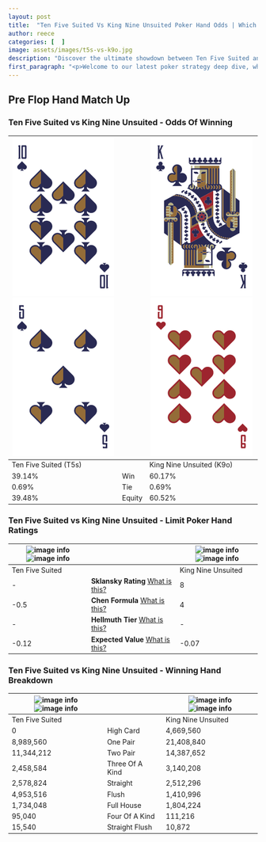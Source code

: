 ```yaml
---
layout: post
title:  "Ten Five Suited Vs King Nine Unsuited Poker Hand Odds | Which Is The Better Hand In Poker? A Complete Guide"
author: reece
categories: [  ]
image: assets/images/t5s-vs-k9o.jpg
description: "Discover the ultimate showdown between Ten Five Suited and King Nine Unsuited in poker! Uncover the odds, strategies, and scenarios where one hand triumphs over the other. Get ready to up your poker game with this thrilling analysis."
first_paragraph: "<p>Welcome to our latest poker strategy deep dive, where we're pitting two distinct hands against each other in a high-stakes showdown: Ten Five Suited vs King Nine Unsuited.</p><p>In the dynamic world of poker, every decision counts, and knowing which hand holds the upper hand is key to your success at the table.</p><p>In this article, we'll dissect these two hands, explore the scenarios where one dominates the other, and equip you with the knowledge to make strategic choices that can tip the odds in your favor.</p><p>Get ready to unravel the intriguing dynamics of these poker hands and elevate your game to new heights.</p>"
---
```




[comment]: # (sp0)

## Pre Flop Hand Match Up

<div class="table hand-ratings" markdown="1"> 



### Ten Five Suited vs King Nine Unsuited - Odds Of Winning


    
| ![image info](assets/images/hand1/t.png) ![image info](assets/images/hand1/5.png) |  | ![image info](assets/images/hand2/k.png) ![image info](assets/images/hand2/9o.png) |
| -------- | -------- | -------- |
| Ten Five Suited (T5s) |  | King Nine Unsuited (K9o) |
| 39.14% | Win | 60.17% |
| 0.69% | Tie | 0.69% |
| 39.48% | Equity | 60.52% |




[comment]: # (sp1)



### Ten Five Suited vs King Nine Unsuited - Limit Poker Hand Ratings


    
| ![image info](https://www.riverpairs.com/assets/images/hand1/t.png) ![image info](https://www.riverpairs.com/assets/images/hand1/5.png) |  | ![image info](https://www.riverpairs.com/assets/images/hand2/k.png) ![image info](https://www.riverpairs.com/assets/images/hand2/9o.png) |
| -------- | -------- | -------- |
| Ten Five Suited |  | King Nine Unsuited |
| - | **Sklansky Rating** [What is this?](/sklansky-rating-explained) | 8 |
| -0.5 | **Chen Formula** [What is this?](/chen-formula-explained) | 4 |
| - | **Hellmuth Tier** [What is this?](/Hellmuth-tier-explained) | - |
| -0.12 | **Expected Value** [What is this?](/expected-value-explained) | -0.07 |




[comment]: # (sp2)



### Ten Five Suited vs King Nine Unsuited - Winning Hand Breakdown


    
| ![image info](https://www.riverpairs.com/assets/images/hand1/t.png) ![image info](https://www.riverpairs.com/assets/images/hand1/5.png) |  | ![image info](https://www.riverpairs.com/assets/images/hand2/k.png) ![image info](https://www.riverpairs.com/assets/images/hand2/9o.png) |
| -------- | -------- | -------- |
| Ten Five Suited |  | King Nine Unsuited |
| 0 | High Card | 4,669,560 |
| 8,989,560 | One Pair | 21,408,840 |
| 11,344,212 | Two Pair | 14,387,652 |
| 2,458,584 | Three Of A Kind | 3,140,208 |
| 2,578,824 | Straight | 2,512,296 |
| 4,953,516 | Flush | 1,410,996 |
| 1,734,048 | Full House | 1,804,224 |
| 95,040 | Four Of A Kind | 111,216 |
| 15,540 | Straight Flush | 10,872 |




[comment]: # (sp3)



</div>

[comment]: # (sp4)



[comment]: # (sp5)

